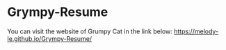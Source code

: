 # Grympy-Resume

You can visit the website of Grumpy Cat in the link below:
https://melody-le.github.io/Grympy-Resume/
